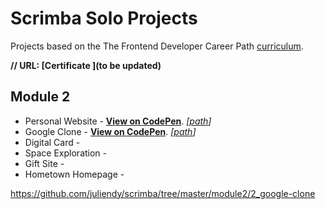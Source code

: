 # Scrimba Solo Projects

Projects based on the The Frontend Developer Career Path [curriculum](https://scrimba.com/learn/frontend). 

__// URL: [Certificate ](to be updated)__

## Module 2

- Personal Website - __[View on CodePen](https://codepen.io/juliendy/pen/yLjWdqR)__. _[[path](https://github.com/juliendy/scrimba/tree/master/module2/1_personal-website)]_
- Google Clone - __[View on CodePen](https://codepen.io/juliendy/pen/gOzNpaq)__. _[[path](https://github.com/juliendy/scrimba/tree/master/module2/2_google-clone)]_
- Digital Card - 
- Space Exploration -
- Gift Site -
- Hometown Homepage -

https://github.com/juliendy/scrimba/tree/master/module2/2_google-clone